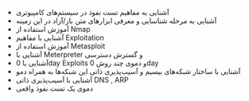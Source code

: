 * آشنایی به مفاهیم تست نفوذ در سیستم‌های کامپیوتری
* آشنایی به مرحله شناسایی و معرفی ابزارهای متن باز/آزاد در این زمینه
* آموزش استفاده از Nmap
* آشنایی با مفاهیم Exploitation
* آموزش استفاده از Metasploit
* آشنایی با Meterpreter و گسترش دسترسی
* آشنایی با 0day Exploits و دموی چند روش 0day
* آشنایی با ساختار شبکه‌های بیسیم و آسیب‌پذیری ذاتی این شبکه‌ها به همراه دمو
* آشنایی با آسیب‌پذیری ذاتی DNS , ARP
* دموی یک تست نفوذ واقعی